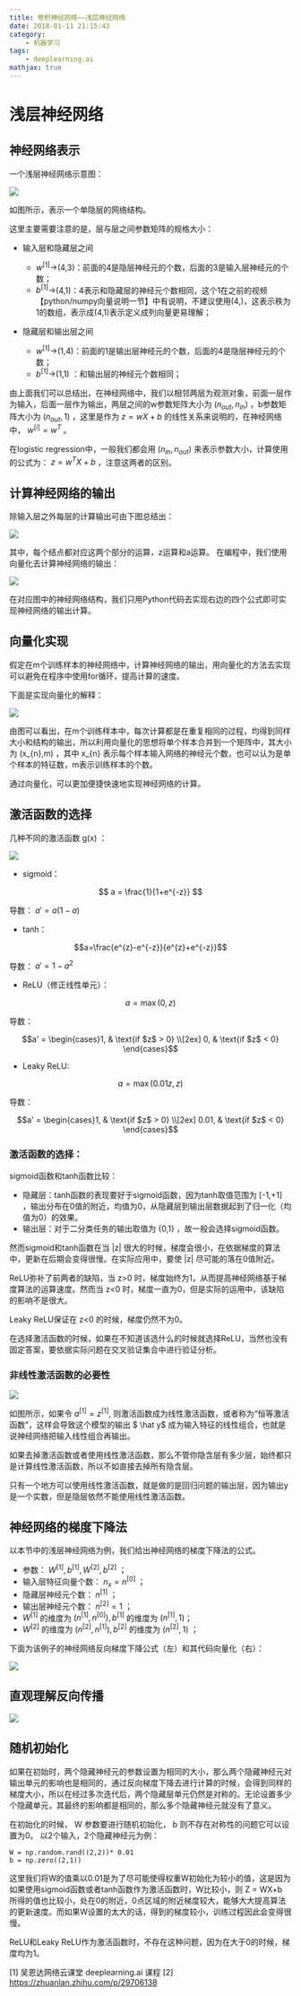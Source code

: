 ```yaml
---
title: 卷积神经网络——浅层神经网络
date: 2018-01-11 21:15:43
category:
    - 机器学习
tags: 
    - deeplearning.ai
mathjax: true
---
```

# 浅层神经网络

## 神经网络表示

一个浅层神经网络示意图：

![](卷积神经网络——浅层神经网络\1.jpg)

如图所示，表示一个单隐层的网络结构。

这里主要需要注意的是，层与层之间参数矩阵的规格大小：
<!--more-->
* 输入层和隐藏层之间

  * $w^{[1]}$->(4,3)：前面的4是隐层神经元的个数，后面的3是输入层神经元的个数；
  * $b^{[1]}$->(4,1)：4表示和隐藏层的神经元个数相同，这个1在之前的视频【python/numpy向量说明一节】中有说明，不建议使用(4,)，这表示秩为1的数组，表示成(4,1)表示定义成列向量更易理解；

* 隐藏层和输出层之间

  * $w^{[1]}$->(1,4)：前面的1是输出层神经元的个数，后面的4是隐层神经元的个数；
  * $b^{[1]}$->(1,1) ：和输出层的神经元个数相同；

由上面我们可以总结出，在神经网络中，我们以相邻两层为观测对象，前面一层作为输入，后面一层作为输出，两层之间的w参数矩阵大小为 $(n_{out},n_{in})$ ，b参数矩阵大小为 $(n_{out},1)$ ，这里是作为 $z = wX+b$ 的线性关系来说明的，在神经网络中， $w^{[i]}=w^{T}$ 。

在logistic regression中，一般我们都会用 $(n_{in},n_{out})$ 来表示参数大小，计算使用的公式为： $z = w^{T}X+b$ ，注意这两者的区别。

## 计算神经网络的输出

除输入层之外每层的计算输出可由下图总结出：

![](卷积神经网络——浅层神经网络\2.jpg)

其中，每个结点都对应这两个部分的运算，z运算和a运算。 在编程中，我们使用向量化去计算神经网络的输出：

![](卷积神经网络——浅层神经网络\3.jpg)

在对应图中的神经网络结构，我们只用Python代码去实现右边的四个公式即可实现神经网络的输出计算。

## 向量化实现

假定在m个训练样本的神经网络中，计算神经网络的输出，用向量化的方法去实现可以避免在程序中使用for循环，提高计算的速度。

下面是实现向量化的解释：

![](卷积神经网络——浅层神经网络\4.jpg)

由图可以看出，在m个训练样本中，每次计算都是在重复相同的过程，均得到同样大小和结构的输出，所以利用向量化的思想将单个样本合并到一个矩阵中，其大小为 (x_{n},m) ，其中 x_{n} 表示每个样本输入网络的神经元个数，也可以认为是单个样本的特征数，m表示训练样本的个数。

通过向量化，可以更加便捷快速地实现神经网络的计算。

## 激活函数的选择

几种不同的激活函数 g(x) ：

![](卷积神经网络——浅层神经网络\5.jpg)

* sigmoid：

$$ a = \frac{1}{1+e^{-z}} $$

导数： $a' = a(1-a)$

* tanh：

$$a=\frac{e^{z}-e^{-z}}{e^{z}+e^{-z}}$$

导数： $a' = 1 - a^{2}$

* ReLU（修正线性单元）：

$$a = \max(0,z)$$

导数：

$$a' = \begin{cases}1, & \text{if $z$ > 0} \\[2ex] 0, & \text{if $z$ < 0} \end{cases}$$

* Leaky ReLU:

$$a = \max(0.01z,z)$$

导数：

$$a' = \begin{cases}1, & \text{if $z$ > 0} \\[2ex] 0.01, & \text{if $z$ < 0} \end{cases}$$

### 激活函数的选择：

sigmoid函数和tanh函数比较：

* 隐藏层：tanh函数的表现要好于sigmoid函数，因为tanh取值范围为 [-1,+1] ，输出分布在0值的附近，均值为0，从隐藏层到输出层数据起到了归一化（均值为0）的效果。
* 输出层：对于二分类任务的输出取值为 \{0,1\} ，故一般会选择sigmoid函数。

然而sigmoid和tanh函数在当 |z| 很大的时候，梯度会很小，在依据梯度的算法中，更新在后期会变得很慢。在实际应用中，要使 |z| 尽可能的落在0值附近。

ReLU弥补了前两者的缺陷，当 z>0 时，梯度始终为1，从而提高神经网络基于梯度算法的运算速度。然而当 z<0 时，梯度一直为0，但是实际的运用中，该缺陷的影响不是很大。

Leaky ReLU保证在 z<0 的时候，梯度仍然不为0。

在选择激活函数的时候，如果在不知道该选什么的时候就选择ReLU，当然也没有固定答案，要依据实际问题在交叉验证集合中进行验证分析。

### 非线性激活函数的必要性

![](卷积神经网络——浅层神经网络\7.jpg)

如图所示，如果令 $a^{[1]}=z^{[1]}$, 则激活函数成为线性激活函数，或者称为“恒等激活函数”，这样会导致这个模型的输出 $ \hat y$ 成为输入特征的线性组合，也就是说神经网络把输入线性组合再输出。

如果去掉激活函数或者使用线性激活函数，那么不管你隐含层有多少层，始终都只是计算线性激活函数，所以不如直接去掉所有隐含层。

只有一个地方可以使用线性激活函数，就是做的是回归问题的输出层，因为输出y 是一个实数，但是隐层依然不能使用线性激活函数。

## 神经网络的梯度下降法

以本节中的浅层神经网络为例，我们给出神经网络的梯度下降法的公式。

* 参数： $W^{[1]},b^{[1]},W^{[2]},b^{[2]}$ ；
* 输入层特征向量个数： $n_{x}=n^{[0]}$ ；
* 隐藏层神经元个数： $n^{[1]}$ ；
* 输出层神经元个数： $n^{[2]}=1$ ；
* $W^{[1]}$ 的维度为 $(n^{[1]},n^{[0]}), b^{[1]}$ 的维度为 $(n^{[1]},1)$；
* $W^{[2]}$ 的维度为 $(n^{[2]},n^{[1]}), b^{[2]}$ 的维度为 $(n^{[2]},1)$ ；

下面为该例子的神经网络反向梯度下降公式（左）和其代码向量化（右）：

![](卷积神经网络——浅层神经网络\6.jpg)

## 直观理解反向传播

![](卷积神经网络——浅层神经网络\8.jpg)

## 随机初始化

如果在初始时，两个隐藏神经元的参数设置为相同的大小，那么两个隐藏神经元对输出单元的影响也是相同的，通过反向梯度下降去进行计算的时候，会得到同样的梯度大小，所以在经过多次迭代后，两个隐藏层单元仍然是对称的。无论设置多少个隐藏单元，其最终的影响都是相同的，那么多个隐藏神经元就没有了意义。

在初始化的时候， W 参数要进行随机初始化， b 则不存在对称性的问题它可以设置为0。 以2个输入，2个隐藏神经元为例：

```
W = np.random.rand((2,2))* 0.01
b = np.zero((2,1))
```

这里我们将W的值乘以0.01是为了尽可能使得权重W初始化为较小的值，这是因为如果使用sigmoid函数或者tanh函数作为激活函数时，W比较小，则 Z = WX+b 所得的值也比较小，处在0的附近，0点区域的附近梯度较大，能够大大提高算法的更新速度。而如果W设置的太大的话，得到的梯度较小，训练过程因此会变得很慢。

ReLU和Leaky ReLU作为激活函数时，不存在这种问题，因为在大于0的时候，梯度均为1。

[1] 吴恩达网络云课堂 deeplearning.ai 课程
[2] https://zhuanlan.zhihu.com/p/29706138